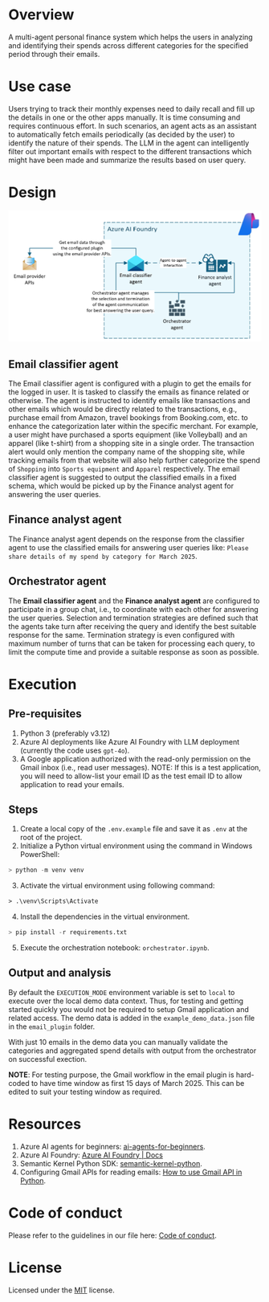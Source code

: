 # Overview
A multi-agent personal finance system which helps the users in analyzing and identifying their spends across different categories for the specified period through their emails.

# Use case
Users trying to track their monthly expenses need to daily recall and fill up the details in one or the other apps manually. It is time consuming and requires continuous effort. In such scenarios, an agent acts as an assistant to automatically fetch emails periodically (as decided by the user) to identify the nature of their spends. The LLM in the agent can intelligently filter out important emails with respect to the different transactions which might have been made and summarize the results based on user query. 

# Design
![alt text](images/image.png)
## Email classifier agent
The Email classifier agent is configured with a plugin to get the emails for the logged in user. It is tasked to classify the emails as finance related or otherwise. The agent is instructed to identify emails like transactions and other emails which would be directly related to the transactions, e.g., purchase email from Amazon, travel bookings from Booking.com, etc. to enhance the categorization later within the specific merchant. For example, a user might have purchased a sports equipment (like Volleyball) and an apparel (like t-shirt) from a shopping site in a single order. The transaction alert would only mention the company name of the shopping site, while tracking emails from that website will also help further categorize the spend of `Shopping` into `Sports equipment` and `Apparel` respectively. The email classifier agent is suggested to output the classified emails in a fixed schema, which would be picked up by the Finance analyst agent for answering the user queries.

## Finance analyst agent
The Finance analyst agent depends on the response from the classifier agent to use the classified emails for answering user queries like: `Please share details of my spend by category for March 2025`.

## Orchestrator agent
The **Email classifier agent** and the **Finance analyst agent** are configured to participate in a group chat, i.e., to coordinate with each other for answering the user queries. Selection and termination strategies are defined such that the agents take turn after receiving the query and identify the best suitable response for the same. Termination strategy is even configured with maximum number of turns that can be taken for processing each query, to limit the compute time and provide a suitable response as soon as possible.

# Execution
## Pre-requisites
1. Python 3 (preferably v3.12)
2. Azure AI deployments like Azure AI Foundry with LLM deployment (currently the code uses `gpt-4o`).
3. A Google application authorized with the read-only permission on the Gmail inbox (i.e., read user messages). NOTE: If this is a test application, you will need to allow-list your email ID as the test email ID to allow application to read your emails. 

## Steps
1. Create a local copy of the `.env.example` file and save it as `.env` at the root of the project. 
2. Initialize a Python virtual environment using the command in Windows PowerShell:
```py
> python -m venv venv
```
3. Activate the virtual environment using following command:
```ps
> .\venv\Scripts\Activate 
```
4. Install the dependencies in the virtual environment.
```py
> pip install -r requirements.txt
```
5. Execute the orchestration notebook: `orchestrator.ipynb`. 

## Output and analysis
By default the `EXECUTION_MODE` environment variable is set to `local` to execute over the local demo data context. Thus, for testing and getting started quickly you would not be required to setup Gmail application and related access. The demo data is added in the `example_demo_data.json` file in the `email_plugin` folder. 

With just 10 emails in the demo data you can manually validate the categories and aggregated spend details with output from the orchestrator on successful exection.

**NOTE**: For testing purpose, the Gmail workflow in the email plugin is hard-coded to have time window as first 15 days of March 2025. This can be edited to suit your testing window as required.

# Resources
1. Azure AI agents for beginners: [ai-agents-for-beginners](https://github.com/microsoft/ai-agents-for-beginners/tree/main?tab=readme-ov-file).
2. Azure AI Foundry: [Azure AI Foundry | Docs](https://learn.microsoft.com/en-us/azure/ai-foundry/)
3. Semantic Kernel Python SDK: [semantic-kernel-python](https://github.com/microsoft/semantic-kernel/tree/main/python).
4. Configuring Gmail APIs for reading emails: [How to use Gmail API in Python](https://thepythoncode.com/article/use-gmail-api-in-python).

# Code of conduct
Please refer to the guidelines in our file here: [Code of conduct](CODE_OF_CONDUCT.md).

# License
Licensed under the [MIT](LICENSE) license.
